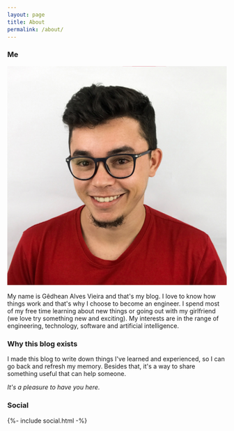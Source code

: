 ```yaml
---
layout: page
title: About
permalink: /about/
---
```


### Me

![](assets/images/perfil.jpg)

My name is Gêdhean Alves Vieira and that's my blog. I love to know how things work and that's why I choose to become an engineer.
I spend most of my free time learning about new things or going out with my girlfriend (we love try something new and exciting). My interests are in the range of engineering, technology, software and artificial intelligence.

### Why this blog exists

I made this blog to write down things I've learned and experienced, so I can go back and refresh my memory.
Besides that, it's a way to share something useful that can help someone.

*It's a pleasure to have you here.*

### Social

<div>
{%- include social.html -%}
</div>

